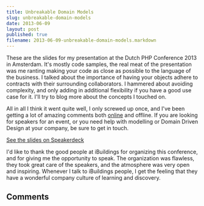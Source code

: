 ```yaml
---
title: Unbreakable Domain Models
slug: unbreakable-domain-models
date: 2013-06-09
layout: post
published: true
filename: 2013-06-09-unbreakable-domain-models.markdown
---
```

<!-- *********************************************************************
**                                                                      **
** To add a comment, scroll to the bottom and use the comment template. **
** Then save the file and send me a pull request.                       **
** (Or just send me an email. The whole fork-to-comment idea was an     **
** experiment, but I guess it failed. I will replace it with something  **
** simpler as soon as possible.                                         **
**                                                                      **
***********************************************************************-->

These are the slides for my presentation at the Dutch PHP Conference 2013 in Amsterdam. It's mostly code samples, the real meat
of the presentation was me ranting making your code as close as possible to the language of the business. I talked about
the importance of having your objects adhere to contracts with their surrounding collaborators. I hammered about avoiding
complexity, and only adding in additional flexibility if you have a good use case for it. I'll try to blog more about
the concepts I touched on.

All in all I think it went quite well, I only screwed up once, and I've been
getting a lot of amazing comments both [online](https://joind.in/talk/view/8438) and offline. If you are looking for
speakers for an event, or you need help with modelling or Domain Driven Design at your company, be sure to get in touch.

<script async class="speakerdeck-embed" data-id="8602db40b1960130ce53020d9c5b6362" data-ratio="1.33333333333333" src="//speakerdeck.com/assets/embed.js"></script>
[See the slides on Speakerdeck](https://speakerdeck.com/mathiasverraes/unbreakable-domain-models-dpc13)

I'd like to thank the good people at iBuildings for organizing this conference, and for giving me the opportunity to speak.
The organization was flawless, they took great care of the speakers, and the atmosphere was very open and inspiring. Whenever
I talk to iBuildings people, I get the feeling that they have a wonderful company culture of learning and discovery.

## Comments

<!-- To add a comment, copy this template: (don't worry about markup, I'll clean it up if need be)

### [YOUR NAME](YOUR URL|TWITTER|...) - YYYY/MM/DD
YOUR COMMENT TEXT HERE....

-->
